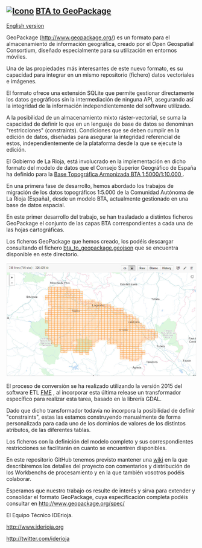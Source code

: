 ## [![Icono](http://www.iderioja.larioja.org/imagenes/logo_iderioja_56x70.gif)](http://www.iderioja.org)     [BTA to GeoPackage](https://github.com/iderioja/bta_to_geopackage)

[English version](https://github.com/iderioja/bta_to_geopackage/blob/master/README_EN.md)


GeoPackage (http://www.geopackage.org/) es un formato para el almacenamiento de información geográfica, creado por el Open Geospatial Consortium, diseñado especialmente para su utilización en entornos móviles.

Una de las propiedades más interesantes de este nuevo formato, es su capacidad para integrar en un mismo repositorio (fichero) datos vectoriales e imágenes.

El formato ofrece una extensión SQLite que permite gestionar directamente los datos geográficos sin la intermediación de ninguna API, asegurando así la integridad de la información independientemente del software utilizado.

A la posibilidad de un almacenamiento mixto ráster-vectorial, se suma la capacidad de definir lo que en un lenguaje de base de datos se denominan "restricciones" (constraints). Condiciones que se deben cumplir en la edición de datos, diseñadas para asegurar la integridad referencial de estos, independientemente de la plataforma desde la que se ejecute la edición.

El Gobierno de La Rioja, está involucrado en la implementación en dicho formato del modelo de datos que el Consejo Superior Geográfico de España ha definido para la [Base Topográfica Armonizada BTA 1:5000/1:10.000 ](http://www.csg-cnc.es/web/cnccontent/bta.html).

En una primera fase de desarrollo, hemos abordado los trabajos de migración de los datos topográficos 1:5.000 de la Comunidad Autónoma de La Rioja (España), desde un modelo BTA, actualmente gestionado en una base de datos espacial.

En este primer desarrollo del trabajo, se han trasladado a distintos ficheros GeoPackage el conjunto de las capas BTA correspondientes a cada una de las hojas cartográficas.

Los ficheros GeoPackage que hemos creado, los podéis descargar consultando el fichero [bta_to_geopackage.geojson](https://github.com/iderioja/bta_to_geopackage/blob/master/bta_1_5000_geopackage.geojson) que se encuentra disponible en este directorio.

![Alt text](/imagenes/bta_to_geopackage_geojson.jpg "Esto no es un visualizador incrustado, es solo una imagen del mapa")

El proceso de conversión se ha realizado utilizando la versión 2015 del software ETL [FME](http://www.safe.com/fme/) , al incorporar esta última release un transformador específico para realizar esta tarea, basado en la librería GDAL.

Dado que dicho transformador todavía no incorpora la posibilidad de definir "constraints", estas las estamos construyendo manualmente de forma personalizada para cada uno de los dominios de valores de los distintos atributos, de las diferentes tablas.

Los ficheros con la definición del modelo completo y sus correspondientes restricciones se facilitarán en cuanto se encuentren disponibles.

En  este repositorio GitHub tenemos previsto mantener una [wiki](https://github.com/iderioja/bta_to_geopackage/wiki) en la que  describiremos los detalles del proyecto con comentarios y distribución de los Workbenchs de procesamiento y en la que también vosotros podéis colaborar.

Esperamos que nuestro trabajo os resulte de interés y sirva para extender y consolidar el formato GeoPackage, cuya especificación completa podéis consultar en http://www.geopackage.org/spec/

El Equipo Técnico IDErioja.

http://www.iderioja.org

http://twitter.com/iderioja

